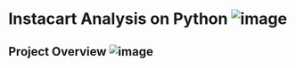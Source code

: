 # Instacart Analysis on Python ![image](https://github.com/Bandana2024/Intacart_Python/assets/157310378/d933e6e3-c413-4a8f-af3d-8f3203b8038a)



## Project Overview ![image](https://github.com/Bandana2024/Intacart_Python/assets/157310378/ba477f01-c900-4363-94a5-e34f5e7f72fc)



